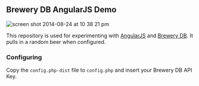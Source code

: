 ## Brewery DB AngularJS Demo

![screen shot 2014-08-24 at 10 38 21 pm](https://cloud.githubusercontent.com/assets/80459/4025951/5bad4852-2c09-11e4-8c35-15bb27473dfa.png)

This repository is used for experimenting with [AngularJS](https://angularjs.org/) and [Brewery DB](http://www.brewerydb.com/developers/). It pulls in a random beer when configured.

### Configuring

Copy the `config.php-dist` file to `config.php` and insert your Brewery DB API Key.

